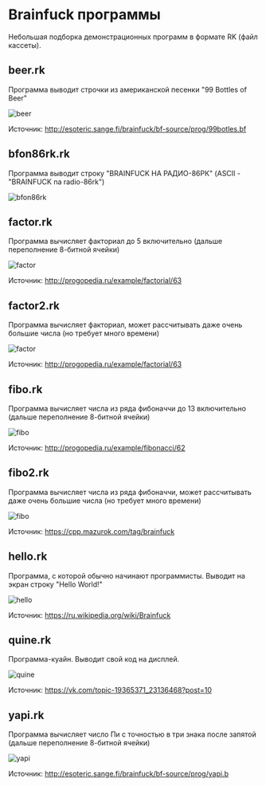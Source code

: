 # Brainfuck программы

Небольшая подборка демонстрационных программ в формате RK (файл кассеты).

## beer.rk

Программа выводит строчки из американской песенки "99 Bottles of Beer"

![beer](https://raw.githubusercontent.com/Bs0Dd/brainfuck-86rk/master/pictures/beer.png)

Источник: http://esoteric.sange.fi/brainfuck/bf-source/prog/99botles.bf

## bfon86rk.rk

Программа выводит строку "BRAINFUCK НА РАДИО-86РК" (ASCII - "BRAINFUCK na radio-86rk")

![bfon86rk](https://raw.githubusercontent.com/Bs0Dd/brainfuck-86rk/master/pictures/bfon86rk.png)

## factor.rk

Программа вычисляет факториал до 5 включительно (дальше переполнение 8-битной ячейки)

![factor](https://raw.githubusercontent.com/Bs0Dd/brainfuck-86rk/master/pictures/factor.png)

Источник: http://progopedia.ru/example/factorial/63

## factor2.rk

Программа вычисляет факториал, может рассчитывать даже очень большие числа (но требует много времени)

![factor](https://raw.githubusercontent.com/Bs0Dd/brainfuck-86rk/master/pictures/factor2.png)

Источник: http://progopedia.ru/example/factorial/63

## fibo.rk

Программа вычисляет числа из ряда фибоначчи до 13 включительно (дальше переполнение 8-битной ячейки)

![fibo](https://raw.githubusercontent.com/Bs0Dd/brainfuck-86rk/master/pictures/fibo.png)

Источник: http://progopedia.ru/example/fibonacci/62

## fibo2.rk

Программа вычисляет числа из ряда фибоначчи, может рассчитывать даже очень большие числа (но требует много времени)

![fibo](https://raw.githubusercontent.com/Bs0Dd/brainfuck-86rk/master/pictures/fibo2.png)

Источник: https://cpp.mazurok.com/tag/brainfuck

## hello.rk

Программа, с которой обычно начинают программисты. Выводит на экран строку "Hello World!"

![hello](https://raw.githubusercontent.com/Bs0Dd/brainfuck-86rk/master/pictures/hello.png)

Источник: https://ru.wikipedia.org/wiki/Brainfuck

## quine.rk

Программа-куайн. Выводит свой код на дисплей.

![quine](https://raw.githubusercontent.com/Bs0Dd/brainfuck-86rk/master/pictures/quine.png)

Источник: https://vk.com/topic-19365371_23136468?post=10

## yapi.rk

Программа вычисляет число Пи с точностью в три знака после запятой (дальше переполнение 8-битной ячейки) 

![yapi](https://raw.githubusercontent.com/Bs0Dd/brainfuck-86rk/master/pictures/yapi.png)

Источник: http://esoteric.sange.fi/brainfuck/bf-source/prog/yapi.b